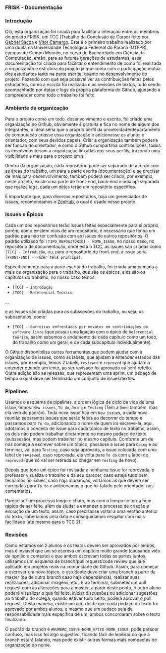 ### FRISK - Documentação

### Introdução

Olá, esta organização foi criada para facilitar a interação entre os membros do projeto FRISK, um TCC (Trabalho de Conclusão de Curso) feito por [Gabriel Sacca](https://github.com/Gabrields1998) e [Vitor Camargo](https://github.com/vitorCamargo). Este é o primeiro trabalho realizado por uma dupla na Universidade Tecnológica Federeal do Paraná (UTFPR), campus de Campo Mourão, no curso de Bacharelado em Ciência da Computação, então, para as futuras gerações de estudantes, essa documentação foi criada para facilitar o entendimento de como foi realizada a organização e estrutura do projeto já que conta com a participação mútua dos estudantes tanto na parte escrita, quanto no desenvolvimento do projeto. Fazendo com que seja possível ver as contribuições feitas pelos estudantes, como a escrita foi realizada e as revisões de textos, tudo sendo acompanhado por datas e *logs*  da própria plataforma do Github, ajudando a compreender como todo o trabalho foi feito.

### Ambiente da organização

Para o projeto como um todo, desenvolvimento e escrita, foi criado uma organização no Github, obviamente é gratuita e fica no nome de algum dos integrantes, o ideal seria que o próprio perfil da universidade/departamento de computação criasse essa organização e adicionasse os alunos e orientador, com seus devidos papeis. Criar a organização também poderia ser função do orientador, e como o Github compartilha contribuições, todos os envolvidos teriam a organização linkadas nos seus perfils, trazendo uma visibilidade a mais para o projeto em si.

Dentro da organização, cada repositório pode ser separado de acordo com as áreas do trabalho, um para a parte escrita (documentação) e se precisar de mais para desenvolvimento, também poderá ser criado, por exemplo, neste projeto, existe uma parte de front-end, back-end e uma api separada que realiza *logs*, cada um deles terão um repositório específico.

É importante que, para diversos repositórios, haja um gerenciador de issues, recomendamos o [ZenHub](https://www.zenhub.com/), o qual é usado nesse projeto.

### Issues e Épicos

Cada um dos repositórios terão issues feitas especialmente para si próprio, porém, como existem mais de um repositório, é necessário que tenha um padrão para não ter confusão com as issues de outros repositórios. O padrão utilizado foi `[TIPO_REPOSITÓRIO] - NOME_ISSUE`, no nosso caso, no repositório de documentação, onde está o TCC, as issues são criadas como `[TCC] - Introdução`, ou, para o repositório do front-end, a issue seria `[FRONT-END] - Fazer tela principal`.

Especificamente para a parte escrita do trabalho, foi criada uma camada a mais de organização para o trabalho, que são os épicos, eles são os capítulos do trabalho, no nosso caso temos:
- `[TCC] - Introdução`
- `[TCC] - Referencial Teórico`

...

e as issues são criadas para as subssesões do trabalho, ou seja, os subcapítulos, como:
- `[TCC] - Barreiras enfrentadas por novatos em contribuições de software livre` (que possui uma ligação com o épico de `Referencial Teórico`, assim sabemos o andamento de cada capítulo como um todo, do trabalho como um geral, e de cada subcapítulo individualmente).

O Github disponibiliza outras ferramentas que podem ajudar com a organização de issues, como as labels, que ajudam a entender estados das issues, por exemplo, temos 2 labels, `reviewed` e `reproved` que ajudam a entender quando um texto, ao ser revisado foi aprovado ou será refeito. Outra adição são as releases, que representam uma sprint, um pedaço de tempo o qual deve ser terminado um conjunto de issues/textos.

### Pipelines

Usamos o esquema de pipelines, a ordem lógica de ciclo de vida de uma issue, temos: `New issues`, `To do`, `Doing` e `Testing` (Tem a `Done` também, mas ela vem de padrão). Toda nova issue fica em `New issues`, a cada nova reunião separamos issues que serão feitas ao decorrer do tempo e passamos para `To do`, adicionando o nome de quem ira escreve-lá, aqui, adotamos o conceito de issue para cada tópico de texto no trabalho, assim, os dois não podem trabalhar diretamente no mesmo pedaço de texto (subssesão), mas podem trabalhar no mesmo capítulo. Conforme um de nós começa a escrever sobre um tópico, passasse a issue para `Doing` e ao terminar, vai para `Testing`, caso seja aprovada, a issue colocada com uma label de `reviewed`, caso reprovada, ela volta para `To do` com a label de `reproved` (que só vai ser retirada ao chegar em `Testing` de novo).

Depois que todo um épico for revisada e nenhuma issue for reprovada, o professor visualiza o trabalho e da seu parecer, caso esteja tudo bem, fechamos as issues, caso haja mudanças, voltamos as que devem ser corrigidas para `To do` e adicionamos o que foi falado pelo orientador nos comentários.

Parece ser um processo longo e chato, mas com o tempo se torna bem rápido de ser feito, além de ajudar a entender o processo de criação e evolução de um texto, assim, caso precisasse voltar a uma versão anterior do texto, saberíamos pela data e conseguiríamos resgatar com mais facilidade (até mesmo para o TCC 2).

### Revisões

Como estamos em 2 alunos e os textos devem ser aprovados por ambos, mas é inviável que um só escreva um capítulo muito grande (causando viés de opnião e contexto) e que ambos escrevam todas as partes juntos, utilizamos um esquema de branch/pull request/code review que já é aplicado em projetos reais na comunidade do Github. Assim, para começar a escrever um novo tópico, o estudante deve criar uma branch a partir da master (ou de outra branch caso haja dependência), realizar suas realizações, adicionar imagens, etc.. E ao terminar, submeter um pull request com as alterações para a master, a partir deste ponto, o outro aluno poderá visualizar o que foi feito, iniciar discussões ou adicionar sugestões ao trabalho do colega, quando estiver tudo certo, poderá aprovar o pull request. Desta maneira, existe um acordo de que cada pedaço do texto foi aprovado por ambos alunos, e mesmo que um pedaço seja de responsabilidade mais específica de um, ambos concordaram sobre o texto finalizado.

O padrão da branch é `#NUMERO_ISSUE-NOME_EPICO-NOME_ISSUE`, pode parecer confuso, mas isso foi algo sugestivo, ficando fácil de lembrar do que a branch estará falando, mas pode existir outras formas mais compactas de organização do nome.